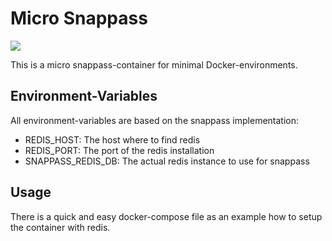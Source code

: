 # Micro Snappass
[![](https://images.microbadger.com/badges/image/nemoinho/snappass.svg)](https://microbadger.com/images/nemoinho/snappass "Get your own image badge on microbadger.com")

This is a micro snappass-container for minimal Docker-environments.

## Environment-Variables
All environment-variables are based on the snappass implementation:

- REDIS_HOST: The host where to find redis
- REDIS_PORT: The port of the redis installation
- SNAPPASS_REDIS_DB: The actual redis instance to use for snappass

## Usage
There is a quick and easy docker-compose file as an example how to setup the container with redis.
